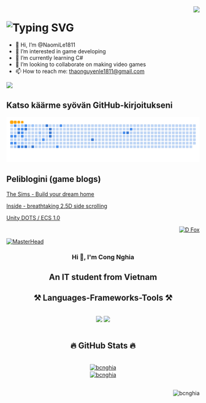 <img align="right" src="https://visitor-badge.laobi.icu/badge?page_id=bcnghia.visitor-badge" />

<h1 align="left">
    <img src="https://readme-typing-svg.herokuapp.com?font=Pixelify+Sans&pause=2000&size=35&color=555555&width=435&lines=Hi+There!+👋;I'm+Naomi+Le" alt="Typing SVG" /></a>
</h1>

- 👋 Hi, I’m @NaomiLe1811
- 👀 I’m interested in game developing
- 🌱 I’m currently learning C#
- 💞️ I’m looking to collaborate on making video games
- 📫 How to reach me: thaonguyenle1811@gmail.com

<div align="left"> 
  <a href="https://www.linkedin.com/in/nguyen-le-a292331a6/" target="_blank">
    <img src="https://img.shields.io/badge/LinkedIn-0077B5?style=for-the-badge&logo=linkedin&logoColor=white" target="_blank" />
  </a>
</div>

<!---
NaomiLe1811/NaomiLe1811 is a ✨ special ✨ repository because its `README.md` (this file) appears on your GitHub profile.
You can click the Preview link to take a look at your changes.
--->

## Katso käärme syövän GitHub-kirjoitukseni
![snake gif](https://github.com/NaomiLe1811/NaomiLe1811/blob/output/github-contribution-grid-snake.gif)
## Peliblogini (game blogs)
<div align="left"> 
  <a href="https://thaoonguyenn1811.wixsite.com/website/post/the-sim-build-your-home-dream?fbclid=IwAR37g50JztqIbrpjSwY_pIWYpWT8xMUmJ1I9E1I5bL-Ud3NHAjQtW0iYyVI"_blank">
    The Sims - Build your dream home 
  </p>
    <a href="https://thaoonguyenn1811.wixsite.com/website/post/copy-of-inside-breathtaking-2-5d-side-scrolling?fbclid=IwAR05eGvbQGyM71GQ_KnMO9fby4jjBXpSwhgZuGmeufDRPxZPrmu-_4L3vzg"_blank">
    Inside - breathtaking 2.5D side scrolling 
  </p>
         </p>
    <a href="https://www.naomile1811.com/post/unity-dots-ecs-1-0">
    Unity DOTS / ECS 1.0 
  </p>
</div>

<p align="right"> <img src="https://visitcount.itsvg.in/api?id=bcnghia&icon=7&color=11" alt="D Fox" /> </p>
<!--<p align="right"> <img src="https://komarev.com/ghpvc/?username=bcnghia&label=Profile%20views&color=FF0066&style=flat" alt="bcnghia" /> </p>-->


[![MasterHead](https://firebasestorage.googleapis.com/v0/b/flexi-coding.appspot.com/o/dempgi7-520f8d5f-63d4-4453-8822-dbc149ae27f8.gif?alt=media&token=91c0c7b2-93c3-4029-b011-1a8703c5730d)](https://rishavchanda.io)
<div align="center">
  <h3>Hi 👋, I'm Cong Nghia</h3>
  <h2>An IT student from Vietnam</h2>
</div>
<h2 align="center">⚒️ Languages-Frameworks-Tools ⚒️</h2>
<br/>
<div align="center">
    <img src="https://skillicons.dev/icons?i=html,css,vscode,visualstudio,github,git" />
    <img src="https://skillicons.dev/icons?i=cpp,cs,java,python,javascript,firebase,mysql" /><br>
</div>
<br>
<h2 align="center">🔥 GitHub Stats 🔥</h2>
<!-- https://github.com/anuraghazra/github-readme-stats -->
<br>
<div align=center>
  <a href="#" title="D Fox">
    <img width="434" align="center" src="https://github-readme-stats.vercel.app/api?username=bcnghia&theme=material-palenight&show_icons=true&border_color=292D3E&hide_border=true" alt="bcnghia" />
  </a>
  <br>
  <a href="#" title="D Fox">
    <img width="434" align="center" src="https://github-readme-streak-stats.herokuapp.com/?user=bcnghia&theme=material-palenight&hide_border=true" alt="bcnghia" />
  </a>
</div>

<br>
<p align="right"> <img src="https://komarev.com/ghpvc/?username=bcnghia&label=Profile%20views%20preventive&color=FF0066&style=flat" alt="bcnghia" /> </p>
<!-- Most used languages
<img align="center" src="https://github-readme-stats.vercel.app/api/top-langs/?username=bcnghia&layout=compact&border_color=292D3E&hide_border=true&title_color=C792EA&icon_color=89DDFF&bg_color=292D3E&text_color=A6ACCD&hide=ShaderLab,powershell,Mathematica,Ruby,Objective-C,Objective,HLSL" />

# 📊 GitHub Stats:
![](https://github-readme-streak-stats.herokuapp.com/?user=bcnghia&theme=dark&hide_border=false)<br/>)
-->

<!-- Source:
Proudly created with GPRM ( https://gprm.itsvg.in ) 
Proudly created with rahuldkjain ( https://rahuldkjain.github.io/gh-profile-readme-generator/ )
Proudly created with repo Github ( https://github.com/anuraghazra/github-readme-stats )
Proudly created with repo Github ( https://github.com/anuraghazra/anuraghazra/blob/master/README.md )
Proudly created with repo Github ( https://github.com/salesp07/salesp07/blob/main/README.md )


Proudly created with Youtuber Trungquandev ( https://www.youtube.com/@trungquandev )
  Github ( https://github.com/trungquandev/trungquandev/blob/main/README.md?plain=1 )
  
Proudly created with Youtuber Rishav Chanda ( https://www.youtube.com/@RishavChanda )
  Github ( https://github.com/rishavchanda/rishavchanda/blob/main/README.md?plain=1 )

THANKS ALL
-->
